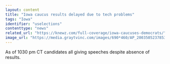 ```yaml
---
layout: content
title: "Iowa caucus results delayed due to tech problems"
tags: "Iowa"
identifier: "uselections"
contenttype: "news"
related_url: "https://knewz.com/full-coverage/iowa-caucuses-democrats/"
image_url: "https://media.graytvinc.com/images/690*460/AP_20035052378530.jpg"
---
```

As of 1030 pm CT candidates all giving speeches despite absence of results.